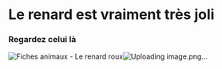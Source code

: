 # Le renard est vraiment très joli

### Regardez celui là

<img src="https://encrypted-tbn1.gstatic.com/images?q=tbn:ANd9GcRgKL-343NE-cNeiJOmcU0YkdVoVUIJQHkPhTSS-S6z_MQe-2m-h4OC_SzkNJH9XFsqCKJsl9olsRChho_tJL-ATuJNij50bvcL6SbLf9a5" alt="Fiches animaux - Le renard roux"/>![Uploading image.png…]()
